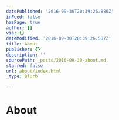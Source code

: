 ```yaml
---
datePublished: '2016-09-30T20:39:26.886Z'
inFeed: false
hasPage: true
author: []
via: {}
dateModified: '2016-09-30T20:39:26.507Z'
title: About
publisher: {}
description: ''
sourcePath: _posts/2016-09-30-about.md
starred: false
url: about/index.html
_type: Blurb

---
```

# About